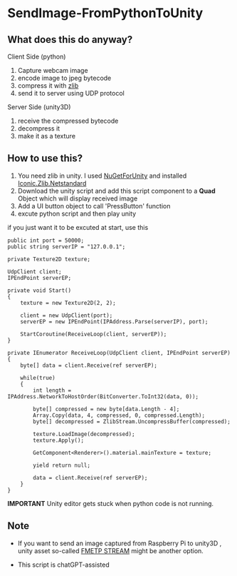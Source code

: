 # SendImage-FromPythonToUnity

## What does this do anyway?

Client Side (python)
1. Capture webcam image
2. encode image to jpeg bytecode
3. compress it with [zlib](https://www.zlib.net/)
4. send it to server using UDP protocol

Server Side (unity3D)
1. receive the compressed bytecode
2. decompress it
3. make it as a texture

## How to use this?

1. You need zlib in unity. I used [NuGetForUnity](https://github.com/GlitchEnzo/NuGetForUnity) and installed [Iconic.Zlib.Netstandard](https://github.com/HelloKitty/Iconic.Zlib.Netstandard)
2. Download the unity script and add this script component to a **Quad** Object which will display received image
3. Add a UI button object to call 'PressButton' function
4. excute python script and then play unity

if you just want it to be excuted at start, use this


    public int port = 50000;
    public string serverIP = "127.0.0.1";

    private Texture2D texture;

    UdpClient client;
    IPEndPoint serverEP;

    private void Start()
    {
        texture = new Texture2D(2, 2);

        client = new UdpClient(port);
        serverEP = new IPEndPoint(IPAddress.Parse(serverIP), port);

        StartCoroutine(ReceiveLoop(client, serverEP));
    }

    private IEnumerator ReceiveLoop(UdpClient client, IPEndPoint serverEP)
    {
        byte[] data = client.Receive(ref serverEP);
        
        while(true)
        {
            int length = IPAddress.NetworkToHostOrder(BitConverter.ToInt32(data, 0));

            byte[] compressed = new byte[data.Length - 4];
            Array.Copy(data, 4, compressed, 0, compressed.Length);
            byte[] decompressed = ZlibStream.UncompressBuffer(compressed);
            
            texture.LoadImage(decompressed);
            texture.Apply();

            GetComponent<Renderer>().material.mainTexture = texture;

            yield return null;
            
            data = client.Receive(ref serverEP);
        }
    }


**IMPORTANT** Unity editor gets stuck when python code is not running.





## Note
- If you want to send an image captured from Raspberry Pi to unity3D , unity asset so-called [FMETP STREAM](https://assetstore.unity.com/packages/tools/video/fmetp-stream-3-0-221362) might be another option.

- This script is chatGPT-assisted
